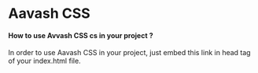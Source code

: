 # Aavash CSS

#### How to use Avvash CSS cs in your project ?
In order to use Aavash CSS in your project, just embed this link in head tag of your index.html file.
<link rel="stylesheet" href="https://shamimbinnur.github.io/aavash-CSS/v1/min/aavash.min.css">

